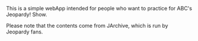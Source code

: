 
This is a simple webApp intended for people who want to practice for ABC's Jeopardy! Show.

Please note that the contents come from JArchive, which is run by Jeopardy fans.
